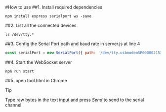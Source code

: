 #How to use
##1. Install required dependencies
```
npm install express serialport ws -save
```

##2. List all the connected devices
```
ls /dev/tty.*
```

##3. Config the Serial Port path and baud rate in server.js at line 4
```js
const serialPort = new SerialPort({ path: '/dev/tty.usbmodemSP000002153', baudRate: 115200 });
```

##4. Start the WebSocket server
```
npm run start 
```

##5. open tool.html in Chrome 
> [!TIP]
> Type raw bytes in the text input and press *Send* to send to the serial channel


